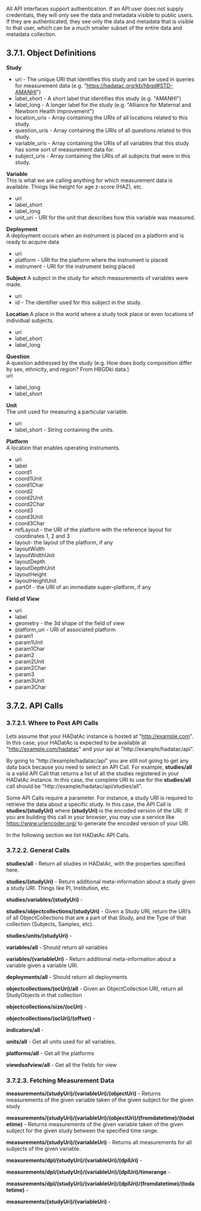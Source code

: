 All API interfaces support authentication. If an API user does not supply credentials, they will only see the data and metadata visible to public users. If they are authenticated, they see only the data and metadata that is visible to that user, which can be a much smaller subset of the entire data and metadata collection.

## 3.7.1. Object Definitions

**Study**  
- uri - The unique URI that identifies this study and can be used in queries for measurement data (e.g. "https://hadatac.org/kb/hbgd#STD-AMANHI")  
- label_short - A short label that identifies this study (e.g. "AMANHI")  
- label_long - A longer label for the study (e.g. "Alliance for Maternal and Newborn Health Improvement")  
- location_uris - Array containing the URIs of all locations related to this study.  
- question_uris - Array containing the URIs of all questions related to this study.  
- variable_uris - Array containing the URIs of all variables that this study has some sort of measurement data for.  
- subject_uris - Array containing the URIs of all subjects that were in this study.  

**Variable**   
This is what we are calling anything for which measurement data is available. Things like height for age z-score (HAZ), etc.
- uri  
- label_short  
- label_long  
- unit_uri - URI for the unit that describes how this variable was measured.  

**Deployment**   
A deployment occurs when an instrument is placed on a platform and is ready to acquire data
- uri  
- platform - URI for the platform where the instrument is placed
- instrument  - URI for the instrument being placed

**Subject**
A subject in the study for which measurements of variables were made.  
- uri  
- id - The identifier used for this subject in the study.  

**Location** 
A place in the world where a study took place or even locations of individual subjects.  
- uri  
- label_short  
- label_long  

**Question**  
A question addressed by the study (e.g. How does body composition differ by sex, ethnicity, and region? From HBGDki data.)  
uri  
- label_long  
- label_short  

**Unit**  
The unit used for measuring a particular variable.  
- uri   
- label_short - String containing the units.  

**Platform**  
A location that enables operating instruments. 
- uri
- label
- coord1
- coord1Unit
- coord1Char
- coord2
- coord2Unit
- coord2Char
- coord3
- coord3Unit
- coord3Char
- refLayout - the URI of the platform with the reference layout for coordinates 1, 2 and 3
- layout- the layout of the platform, if any
- layoutWidth
- layoutWidthUnit
- layoutDepth
- layoutDepthUnit
- layoutHeight
- layoutHeightUnit
- partOf - the URI of an immediate super-platform, if any

**Field of View**  
- uri
- label
- geometry - the 3d shape of the field of view 
- platform_uri - URI of associated platform
- param1
- param1Unit
- param1Char
- param2
- param2Unit
- param2Char
- param3
- param3Unit
- param3Char

## 3.7.2. API Calls

### 3.7.2.1. Where to Post API Calls

Lets assume that your HADatAc instance is hosted at "http://example.com". In this case, your HADatAc is expected to be available at "http://example.com/hadatac" and your api at "http://example/hadatac/api".

By going to "http://example/hadatac/api" you are still not going to get any data back because you need to select an API Call. For example, **studies/all** is a valid API Call that returns a list of all the studies registered in your HADatAc instance. In this case, the complete URI to use for the **studies/all** call should be "http://example/hadatac/api/studies/all". 

Some API Calls require a parameter. For instance, a study URI is required to retrieve the data about a specific study. In this case, the API Call is **studies/(studyUri)** where **(studyUri)** is the encoded version of the URI. If you are building this call in your browser, you may use a service like https://www.urlencoder.org/ to generate the encoded version of your URI.

In the following section we list HADatAc API Calls.

### 3.7.2.2. General Calls

**studies/all** - Return all studies in HADatAc, with the properties specified here.

**studies/(studyUri)** - Return additional meta-information about a study given a study URI. Things like PI, Institution, etc.

**studies/variables/(studyUri)** -       

**studies/objectcollections/(studyUri)** - Given a Study URI, return the URI’s of all ObjectCollections that are a part of that Study, and the Type of that collection (Subjects, Samples, etc).

**studies/units/(studyUri)** -

**variables/all** - Should return all variables

**variables/(variableUri)** - Return additional meta-information about a variable given a variable URI.

**deployments/all** - Should return all deployments

**objectcollections/(ocUri)/all** - Given an ObjectCollection URI, return all StudyObjects in that collection

**objectcollections/size/(ocUri)** - 

**objectcollections/(ocUri)/(offset)** - 

**indicators/all** - 

**units/all** - Get all units used for all variables.

**platforms/all** - Get all the platforms

**viewdsofview/all** - Get all the fields for view

### 3.7.2.3. Fetching Measurement Data

**measurements/(studyUri)/(variableUri)/(objectUri)** - Returns measurements of the given variable taken of the given subject for the given study

**measurements/(studyUri)/(variableUri)/(objectUri)/(fromdatetime)/(todatetime)** - Returns measurements of the given variable taken of the given subject for the given study between the specified time range.

**measurements/(studyUri)/(variableUri)** - Returns all measurements for all subjects of the given variable.

**measurements/dpl/(studyUri)/(variableUri)/(dplUri)** - 

**measurements/dpl/(studyUri)/(variableUri)/(dplUri)/timerange** -                   

**measurements/dpl/(studyUri)/(variableUri)/(dplUri)/(fromdatetime)/(todatetime)** -

**measurements/(studyUri)/(variableUri)** -    



